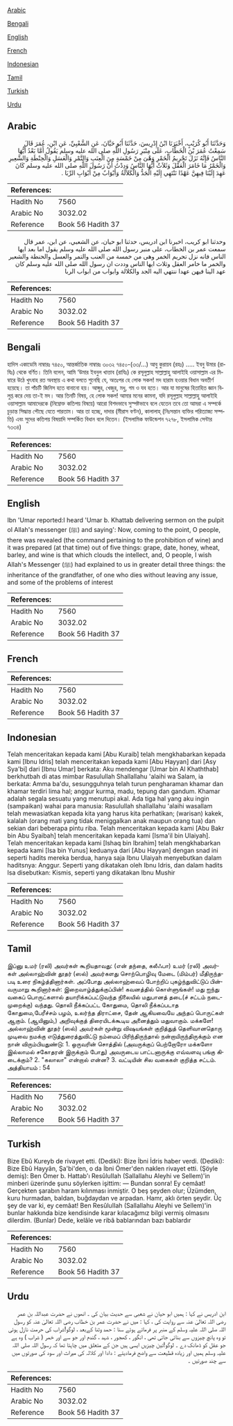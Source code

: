 [Arabic](#arabic)

[Bengali](#bengali)

[English](#english)

[French](#french)

[Indonesian](#indonesian)

[Tamil](#tamil)

[Turkish](#turkish)

[Urdu](#urdu)

## Arabic


<div dir="rtl" lang="ar" style={{fontSize:'larger',backgroundColor:'#f8f9fa',padding:20}}>
وَحَدَّثَنَا أَبُو كُرَيْبٍ، أَخْبَرَنَا ابْنُ إِدْرِيسَ، حَدَّثَنَا أَبُو حَيَّانَ، عَنِ الشَّعْبِيِّ، عَنِ ابْنِ، عُمَرَ قَالَ سَمِعْتُ عُمَرَ بْنَ الْخَطَّابِ، عَلَى مِنْبَرِ رَسُولِ اللَّهِ صلى الله عليه وسلم يَقُولُ أَمَّا بَعْدُ أَيُّهَا النَّاسُ فَإِنَّهُ نَزَلَ تَحْرِيمُ الْخَمْرِ وَهْىَ مِنْ خَمْسَةٍ مِنَ الْعِنَبِ وَالتَّمْرِ وَالْعَسَلِ وَالْحِنْطَةِ وَالشَّعِيرِ وَالْخَمْرُ مَا خَامَرَ الْعَقْلَ وَثَلاَثٌ أَيُّهَا النَّاسُ وَدِدْتُ أَنَّ رَسُولَ اللَّهِ صلى الله عليه وسلم كَانَ عَهِدَ إِلَيْنَا فِيهِنَّ عَهْدًا نَنْتَهِي إِلَيْهِ الْجَدُّ وَالْكَلاَلَةُ وَأَبْوَابٌ مِنْ أَبْوَابِ الرِّبَا ‏.‏
</div>
<div style={{backgroundColor:'#f8f9fa',padding:20, marginBottom: 10}}><table> <thead> <tr> <th>References:</th> <th></th> </tr> </thead> <tbody><tr><td>Hadith No</td><td>7560</td></tr><tr><td>Arabic No</td><td>3032.02</td></tr><tr><td>Reference</td><td>Book 56 Hadith 37</td></tr></tbody></table></div>


<div dir="rtl" lang="ar" style={{fontSize:'larger',backgroundColor:'#f8f9fa',padding:20}}>
وحدثنا ابو كريب، اخبرنا ابن ادريس، حدثنا ابو حيان، عن الشعبي، عن ابن، عمر قال سمعت عمر بن الخطاب، على منبر رسول الله صلى الله عليه وسلم يقول اما بعد ايها الناس فانه نزل تحريم الخمر وهى من خمسة من العنب والتمر والعسل والحنطة والشعير والخمر ما خامر العقل وثلاث ايها الناس وددت ان رسول الله صلى الله عليه وسلم كان عهد الينا فيهن عهدا ننتهي اليه الجد والكلالة وابواب من ابواب الربا
</div>
<div style={{backgroundColor:'#f8f9fa',padding:20, marginBottom: 10}}><table> <thead> <tr> <th>References:</th> <th></th> </tr> </thead> <tbody><tr><td>Hadith No</td><td>7560</td></tr><tr><td>Arabic No</td><td>3032.02</td></tr><tr><td>Reference</td><td>Book 56 Hadith 37</td></tr></tbody></table></div>

## Bengali


<div dir="ltr" lang="bn" style={{fontSize:'larger',backgroundColor:'#f8f9fa',padding:20}}>
হাদিস একাডেমি নাম্বারঃ ৭৪৫০, আন্তর্জাতিক নাম্বারঃ ৩০৩২ ৭৪৫০-(৩৩/...) আবু কুরায়ব (রহঃ) ..... ইবনু উমার (রাযিঃ) থেকে বর্ণিত। তিনি বলেন, আমি ‘উমার ইবনুল খাত্তাব (রাযিঃ) কে রসূলুল্লাহ সাল্লাল্লাহু আলাইহি ওয়াসাল্লাম এর মিম্বারে উঠে খুৎবাহ রত অবস্থায় এ কথা বলতে শুনেছি যে, অতঃপর হে লোক সকল! মদ হারাম হওয়ার বিধান অবতীর্ণ হয়েছে। তা পাঁচটি জিনিস হতে বানানো হয়। আঙ্গুর, খেজুর, মধু, গম ও যব হতে। আর যা মানুষের হিতাহিত জ্ঞান বিলুপ্ত করে দেয় তা-ই মদ। আর তিনটি বিষয়, হে লোক সকল! আমার মনের কামনা, যদি রসূলুল্লাহ সাল্লাল্লাহু আলাইহি ওয়াসাল্লাম আমাদেরকে (নিম্নোক্ত কতিপয় বিষয়ে) আরো বিশদভাবে সুস্পষ্টভাবে বলে যেতেন তবে তো আমরা এ সম্পর্কে চূড়ান্ত সিদ্ধান্ত পৌছে যেতে পারতাম। আর তা হচ্ছে, দাদার (মীরাস বণ্টন), কালালাহ্ (নিঃসন্তান ব্যক্তির পরিত্যাজ্য সম্পত্তি) এবং সুদের কতিপয় বিষয়াদি সম্পর্কিত বিধান বলে দিতেন। (ইসলামিক ফাউন্ডেশন ৭২৭৮, ইসলামিক সেন্টার ৭৩৩৪)
</div>
<div style={{backgroundColor:'#f8f9fa',padding:20, marginBottom: 10}}><table> <thead> <tr> <th>References:</th> <th></th> </tr> </thead> <tbody><tr><td>Hadith No</td><td>7560</td></tr><tr><td>Arabic No</td><td>3032.02</td></tr><tr><td>Reference</td><td>Book 56 Hadith 37</td></tr></tbody></table></div>

## English


<div dir="ltr" lang="en" style={{fontSize:'larger',backgroundColor:'#f8f9fa',padding:20}}>
Ibn 'Umar reported:I heard 'Umar b. Khattab delivering sermon on the pulpit ol Allah's messenger (ﷺ) and saying': Now, coming to the point, O people, there was revealed (the command pertaining to the prohibition of wine) and it was prepared (at that time) out of five things: grape, date, honey, wheat, barley, and wine is that which clouds the intellect, and, O people, I wish Allah's Messenger (ﷺ) had explained to us in greater detail three things: the inheritance of the grandfather, of one who dies without leaving any issue, and some of the problems of interest
</div>
<div style={{backgroundColor:'#f8f9fa',padding:20, marginBottom: 10}}><table> <thead> <tr> <th>References:</th> <th></th> </tr> </thead> <tbody><tr><td>Hadith No</td><td>7560</td></tr><tr><td>Arabic No</td><td>3032.02</td></tr><tr><td>Reference</td><td>Book 56 Hadith 37</td></tr></tbody></table></div>

## French


<div dir="ltr" lang="fr" style={{fontSize:'larger',backgroundColor:'#f8f9fa',padding:20}}>

</div>
<div style={{backgroundColor:'#f8f9fa',padding:20, marginBottom: 10}}><table> <thead> <tr> <th>References:</th> <th></th> </tr> </thead> <tbody><tr><td>Hadith No</td><td>7560</td></tr><tr><td>Arabic No</td><td>3032.02</td></tr><tr><td>Reference</td><td>Book 56 Hadith 37</td></tr></tbody></table></div>

## Indonesian


<div dir="ltr" lang="id" style={{fontSize:'larger',backgroundColor:'#f8f9fa',padding:20}}>
Telah menceritakan kepada kami [Abu Kuraib] telah mengkhabarkan kepada kami [Ibnu Idris] telah menceritakan kepada kami [Abu Hayyan] dari [Asy Sya'bi] dari [Ibnu Umar] berkata: Aku mendengar [Umar bin Al Khaththab] berkhutbah di atas mimbar Rasulullah Shallallahu 'alaihi wa Salam, ia berkata: Amma ba'du, sesungguhnya telah turun pengharaman khamar dan khamar terdiri lima hal; anggur kurma, madu, tepung dan gandum. Khamar adalah segala sesuatu yang menutupi akal. Ada tiga hal yang aku ingin (sampaikan) wahai para manusia: Rasulullah shallallahu 'alaihi wasallam telah mewasiatkan kepada kita yang harus kita perhatikan; (warisan) kakek, kalalah (orang mati yang tidak meniggalkan anak maupun orang tua) dan sekian dari beberapa pintu riba. Telah menceritakan kepada kami [Abu Bakr bin Abu Syaibah] telah menceritakan kepada kami [Isma'il bin Ulaiyah]. Telah menceritakan kepada kami [Ishaq bin Ibrahim] telah mengkhabarkan kepada kami [Isa bin Yunus] keduanya dari [Abu Hayyan] dengan snad ini seperti hadits mereka berdua, hanya saja Ibnu Ulaiyah menyebutkan dalam haditsnya: Anggur. Seperti yang dikatakan oleh Ibnu Idris, dan dalam hadits Isa disebutkan: Kismis, seperti yang dikatakan Ibnu Mushir
</div>
<div style={{backgroundColor:'#f8f9fa',padding:20, marginBottom: 10}}><table> <thead> <tr> <th>References:</th> <th></th> </tr> </thead> <tbody><tr><td>Hadith No</td><td>7560</td></tr><tr><td>Arabic No</td><td>3032.02</td></tr><tr><td>Reference</td><td>Book 56 Hadith 37</td></tr></tbody></table></div>

## Tamil


<div dir="ltr" lang="ta" style={{fontSize:'larger',backgroundColor:'#f8f9fa',padding:20}}>
இப்னு உமர் (ரலி) அவர்கள் கூறியதாவது: (என் தந்தை, கலீஃபா) உமர் (ரலி) அவர்கள் அல்லாஹ்வின் தூதர் (ஸல்) அவர்களது சொற்பொழிவு மேடை (மிம்பர்) மீதிருந்தபடி உரை நிகழ்த்தினார்கள். அப்போது அல்லாஹ்வைப் போற்றிப் புகழ்ந்துவிட்டுப் பின்வருமாறு கூறினார்கள்: இறைவாழ்த்துக்குப்பின்! கவனத்தில் கொள்ளுங்கள்! மது ஐந்து வகைப் பொருட்களால் தயாரிக்கப்பட்டுவந்த நிலையில் மதுபானத் தடை(ச் சட்டம் நடைமுறைக்கு) வந்தது. தொலி நீக்கப்பட்ட கோதுமை, தொலி நீக்கப்படாத கோதுமை,பேரீச்சம் பழம், உலர்ந்த திராட்சை, தேன் ஆகியவையே அந்தப் பொருட்கள் ஆகும். (ஆயினும்,) அறிவுக்குத் திரையிடக்கூடிய அனைத்தும் மதுவாகும். மக்களே! அல்லாஹ்வின் தூதர் (ஸல்) அவர்கள் மூன்று விஷயங்கள் குறித்துத் தெளிவானதொரு முடிவை நமக்கு எடுத்துரைத்துவிட்டு நம்மைப் பிரிந்திருந்தால் நன்றாயிருந்திருக்கும் என நான் விரும்பியதுண்டு: 1. ஒருவரின் சொத்தில் (அவருக்குப் பெற்றோரோ மக்களோ இல்லாமல் சகோதரன் இருக்கும் போது) அவருடைய பாட்டனாருக்கு எவ்வளவு பங்கு கிடைக்கும்? 2. "கலாலா" என்றால் என்ன? 3. வட்டியின் சில வகைகள் குறித்த சட்டம். அத்தியாயம் : 54
</div>
<div style={{backgroundColor:'#f8f9fa',padding:20, marginBottom: 10}}><table> <thead> <tr> <th>References:</th> <th></th> </tr> </thead> <tbody><tr><td>Hadith No</td><td>7560</td></tr><tr><td>Arabic No</td><td>3032.02</td></tr><tr><td>Reference</td><td>Book 56 Hadith 37</td></tr></tbody></table></div>

## Turkish


<div dir="ltr" lang="tr" style={{fontSize:'larger',backgroundColor:'#f8f9fa',padding:20}}>
Bize Ebû Kureyb de rivayet etti. (Dediki): Bize İbni İdris haber verdi. (Dediki): Bize Ebû Hayyân, Şa'bi'den, o da İbni Ömer'den naklen rivayet etti. (Şöyle demiş): Ben Ömer b. Hattab'ı ResûluIIah (Sallallahu Aleyhi ve Sellem)'in minberi üzerinde şunu söylerken işittim: — Bundan sonra! Ey cemâat! Gerçekten şarabın haram kılınması inmiştir. O beş şeyden olur; Üzümden, kuru hurmadan, baldan, buğdaydan ve arpadan. Hamr, aklı örten şeydir. Üç şey de var ki, ey cemâat! Ben ResûluIIah (Sallallahu Aleyhi ve Sellem)'in bunlar hakkında bize kendisinde karar kılacağımız bilgi vermiş olmasını dilerdim. (Bunlar) Dede, kelâle ve ribâ bablarından bazı bablardır
</div>
<div style={{backgroundColor:'#f8f9fa',padding:20, marginBottom: 10}}><table> <thead> <tr> <th>References:</th> <th></th> </tr> </thead> <tbody><tr><td>Hadith No</td><td>7560</td></tr><tr><td>Arabic No</td><td>3032.02</td></tr><tr><td>Reference</td><td>Book 56 Hadith 37</td></tr></tbody></table></div>

## Urdu


<div dir="rtl" lang="ur" style={{fontSize:'larger',backgroundColor:'#f8f9fa',padding:20}}>
ابن ادریس نے کہا : ہمیں ابو حیان نے شعبی سے حدیث بیان کی ۔ انھوں نے حضرت عبداللہ بن عمر رضی اللہ تعالیٰ عنہ سے روایت کی ، کہا : میں نے حضرت عمر بن خطاب رضی اللہ تعالیٰ عنہ کو رسول اللہ صلی اللہ علیہ وسلم کے منبر پر فرماتے ہوئے سنا : حمد وثنا کےبعد ، لوگو!شراب کی حرمت نازل ہوئی تو وہ پانچ چیزوں سے بنائی جاتی تھی ، انگور ، کھجور ، شہد ، گندم اور جو سے اور خمر ( شراب ) وہ ہے جو عقل کو ڈھانک دے ۔ لوگو!تین چیزیں ایسی ہیں جن کے متعلق میں چاہتا تھا کہ رسول اللہ صلی اللہ علیہ وسلم ہمیں اور زیادہ قطیعت سے واضح فرمادیتے : دادا اور کلالہ کی میراث اور سود کی صورتوں میں سے چند صورتیں ۔
</div>
<div style={{backgroundColor:'#f8f9fa',padding:20, marginBottom: 10}}><table> <thead> <tr> <th>References:</th> <th></th> </tr> </thead> <tbody><tr><td>Hadith No</td><td>7560</td></tr><tr><td>Arabic No</td><td>3032.02</td></tr><tr><td>Reference</td><td>Book 56 Hadith 37</td></tr></tbody></table></div>
